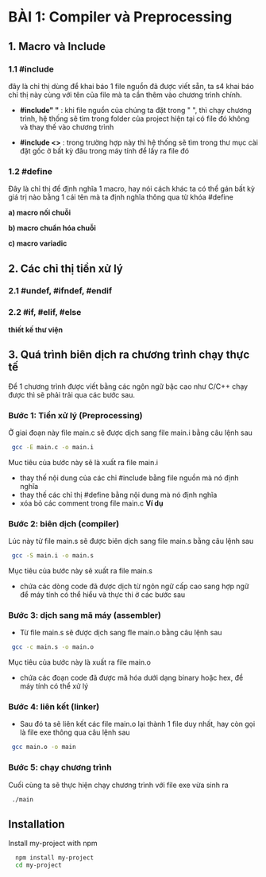 # BÀI 1: Compiler và Preprocessing
## 1. Macro và Include
### 1.1 #include
đây là chỉ thị dùng để khai báo 1 file nguồn đã được viết sẵn, ta s4 khai báo chỉ thị này cùng với tên của file mà ta cần thêm vào chương trình chính.
+ __#include" "__ : khi file nguồn của chúng ta đặt trong " ", thì chạy chương trình, hệ thống sẽ tìm trong folder của project hiện tại có file đó không và thay thế vào chương trình

+ __#include <>__ : trong trường hợp này thì hệ thống sẽ tìm trong thư mục cài đặt gốc ở bất kỳ đâu trong máy tính để lấy ra file đó

### 1.2 #define 
Đây là chỉ thị để định nghĩa 1 macro, hay nói cách khác ta có thể gán bất kỳ giá trị nào bằng 1 cái tên mà ta định nghĩa thông qua từ khóa #define 

__a) macro nối chuỗi__

__b) macro chuẩn hóa chuỗi__

__c) macro variadic__

## 2. Các chỉ thị tiền xử lý 
### 2.1 #undef, #ifndef, #endif

### 2.2 #if, #elif, #else
__thiết kế thư viện__
## 3. Quá trình biên dịch ra chương trình chạy thực tế
Để 1 chương trình được viết bằng các ngôn ngữ bậc cao như C/C++ chạy được thì sẽ phải trải qua các bước sau. 
### Bước 1: Tiền xử lý (Preprocessing)
Ở giai đoạn này file main.c sẽ được dịch sang file main.i bằng câu lệnh sau

```bash
 gcc -E main.c -o main.i
```
Muc tiêu của bước này sẽ là xuất ra file main.i 
+ thay thế nội dung của các chỉ #include bằng file nguồn mà nó định nghĩa
+ thay thế các chỉ thị #define bằng nội dung mà nó định nghĩa 
+ xóa bỏ các comment trong file main.c 
__Ví dụ__

### Bước 2: biên dịch (compiler) 
Lúc này từ file main.s sẽ được biên dịch sang file main.s bằng câu lệnh sau
```bash
 gcc -S main.i -o main.s
```
Mục tiêu của bước này sẽ xuất ra file main.s
+ chứa các dòng code đã được dịch từ ngôn ngữ cấp cao sang hợp ngữ để máy tính có thể hiểu và thực thi ở các bước sau
### Bước 3: dịch sang mã máy (assembler)
+ Từ file main.s sẽ được dịch sang fle main.o bằng câu lệnh sau
```bash
 gcc -c main.s -o main.o
```
Mục tiêu của bước này là xuất ra file main.o
+ chứa các đoạn code đã được mã hóa dưới dạng binary hoặc hex, để máy tính có thể xử lý 
### Bước 4: liên kết (linker)
+ Sau đó ta sẽ liên kết  các file main.o lại thành 1 file duy nhất, hay còn gọi là file exe thông qua câu lệnh sau
```bash
 gcc main.o -o main
 ```
### Bước 5: chạy chương trình
Cuối cùng ta sẽ thực hiện chạy chương trình với file exe vừa sinh ra
```bash
 ./main
 ```
## Installation

Install my-project with npm

```bash
  npm install my-project
  cd my-project
```
    